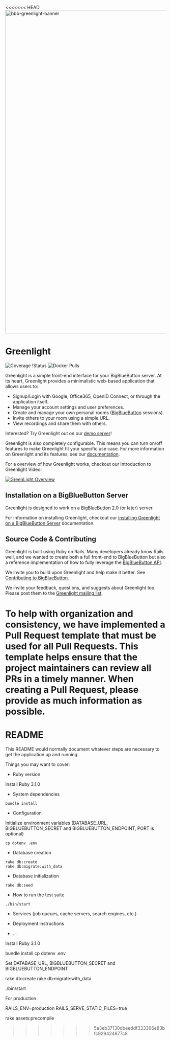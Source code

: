 <<<<<<< HEAD
<img width="1012" alt="bbb-greenlight-banner" src="https://user-images.githubusercontent.com/1273169/141143584-684766cf-8633-4d66-b35e-f134a368e4c8.png">


# Greenlight

![Coverage
!Status](https://coveralls.io/repos/github/bigbluebutton/greenlight/badge.svg?branch=master)
![Docker Pulls](https://img.shields.io/docker/pulls/bigbluebutton/greenlight.svg)

Greenlight is a simple front-end interface for your BigBlueButton server. At its heart, Greenlight provides a minimalistic web-based application that allows users to:

  * Signup/Login with Google, Office365, OpenID Connect, or through the application itself.
  * Manage your account settings and user preferences.
  * Create and manage your own personal rooms ([BigBlueButton](https://github.com/bigbluebutton/bigbluebutton) sessions).
  * Invite others to your room using a simple URL.
  * View recordings and share them with others.

Interested? Try Greenlight out on our [demo server](https://demo.bigbluebutton.org/gl)!

Greenlight is also completely configurable. This means you can turn on/off features to make Greenlight fit your specific use case. For more information on Greenlight and its features, see our [documentation](http://docs.bigbluebutton.org/greenlight/gl-install.html).

For a overview of how Greenlight works, checkout our Introduction to Greenlight Video:

[![GreenLight Overview](https://img.youtube.com/vi/Hso8yLzkqj8/0.jpg)](https://youtu.be/Hso8yLzkqj8)

## Installation on a BigBlueButton Server

Greenlight is designed to work on a [BigBlueButton 2.0](https://github.com/bigbluebutton/bigbluebutton) (or later) server.

For information on installing Greenlight, checkout our [Installing Greenlight on a BigBlueButton Server](http://docs.bigbluebutton.org/greenlight/gl-install.html#installing-on-a-bigbluebutton-server) documentation.

## Source Code & Contributing

Greenlight is built using Ruby on Rails. Many developers already know Rails well, and we wanted to create both a full front-end to BigBlueButton but also a reference implementation of how to fully leverage the [BigBlueButton API](http://docs.bigbluebutton.org/dev/api.html).

We invite you to build upon Greenlight and help make it better. See [Contributing to BigBlueButton](http://docs.bigbluebutton.org/support/faq.html#contributing-to-bigbluebutton).

We invite your feedback, questions, and suggests about Greenlight too. Please post them to the [Greenlight mailing list](https://groups.google.com/forum/#!forum/bigbluebutton-greenlight).

To help with organization and consistency, we have implemented a Pull Request template that must be used for all Pull Requests. This template helps ensure that the project maintainers can review all PRs in a timely manner. When creating a Pull Request, please provide as much information as possible.
=======
# README

This README would normally document whatever steps are necessary to get the
application up and running.

Things you may want to cover:

* Ruby version

Install Ruby 3.1.0

* System dependencies

```
bundle install
```

* Configuration

Initialize environment variables (DATABASE_URL, BIGBLUEBUTTON_SECRET and BIGBLUEBUTTON_ENDPOINT, PORT is optional)

```
cp dotenv .env
```


* Database creation

```
rake db:create
rake db:migrate:with_data
```

* Database initialization

```
rake db:seed
```

* How to run the test suite

```
./bin/start
```

* Services (job queues, cache servers, search engines, etc.)

* Deployment instructions

* ...


Install Ruby 3.1.0

bundle install
cp dotenv .env

Set DATABASE_URL, BIGBLUEBUTTON_SECRET and BIGBLUEBUTTON_ENDPOINT

rake db:create
rake db:migrate:with_data

./bin/start


For production

RAILS_ENV=production
RAILS_SERVE_STATIC_FILES=true

rake assets:precompile
>>>>>>> 5a3eb37130dbeeddf333366e83bfc929424877c8
